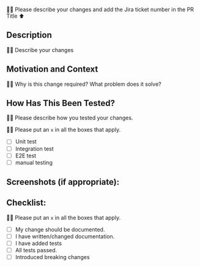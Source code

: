 
✍🏽 Please describe your changes and add the Jira ticket number in the PR Title ⬆

## Description

✍🏽 Describe your changes

## Motivation and Context

✍🏽 Why is this change required? What problem does it solve?

## How Has This Been Tested?

✍🏽 Please describe how you tested your changes.


✍🏽 Please put an `x` in all the boxes that apply.

- [ ] Unit test
- [ ] Integration test
- [ ] E2E test
- [ ] manual testing

## Screenshots (if appropriate):

## Checklist:

✍🏽 Please put an `x` in all the boxes that apply.

- [ ] My change should be documented.
- [ ] I have written/changed documentation.
- [ ] I have added tests
- [ ] All tests passed.
- [ ] Introduced breaking changes
